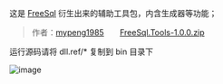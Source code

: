 这是 [FreeSql](https://github.com/2881099/FreeSql) 衍生出来的辅助工具包，内含生成器等功能；

> 作者：[mypeng1985](https://github.com/mypeng1985)　　[FreeSql.Tools-1.0.0.zip](https://github.com/2881099/FreeSql.Tools/files/3861663/FreeSql.Tools-1.0.0.zip)

运行源码请将 dll.ref/* 复制到 bin 目录下

![image](https://user-images.githubusercontent.com/16286519/58793525-e0cf3300-8628-11e9-8959-d2efed685843.png)

